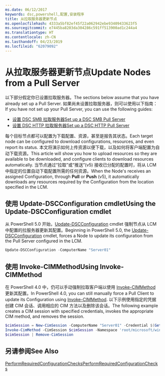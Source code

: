 ```yaml
---
ms.date: 06/12/2017
keywords: dsc,powershell,配置,安装程序
title: 从拉取服务器更新节点
ms.openlocfilehash: 4333a5bf82ef45f22a062942ebe93409433623f5
ms.sourcegitcommit: e7445ba8203da304286c591ff513900ad1c244a4
ms.translationtype: HT
ms.contentlocale: zh-CN
ms.lasthandoff: 04/23/2019
ms.locfileid: "62079092"
---
```

# <a name="update-nodes-from-a-pull-server"></a><span data-ttu-id="2f0c8-103">从拉取服务器更新节点</span><span class="sxs-lookup"><span data-stu-id="2f0c8-103">Update Nodes from a Pull Server</span></span>

<span data-ttu-id="2f0c8-104">以下部分假定你已设置拉取服务器。</span><span class="sxs-lookup"><span data-stu-id="2f0c8-104">The sections below assume that you have already set up a Pull Server.</span></span> <span data-ttu-id="2f0c8-105">如果尚未设置拉取服务器，则可以使用以下指南：</span><span class="sxs-lookup"><span data-stu-id="2f0c8-105">If you have not set up your Pull Server, you can use the following guides:</span></span>

- [<span data-ttu-id="2f0c8-106">设置 DSC SMB 拉取服务器</span><span class="sxs-lookup"><span data-stu-id="2f0c8-106">Set up a DSC SMB Pull Server</span></span>](pullServerSmb.md)
- [<span data-ttu-id="2f0c8-107">设置 DSC HTTP 拉取服务器</span><span class="sxs-lookup"><span data-stu-id="2f0c8-107">Set up a DSC HTTP Pull Server</span></span>](pullServer.md)

<span data-ttu-id="2f0c8-108">每个目标节点都可以配置为下载配置、资源，甚至是报告其状态。</span><span class="sxs-lookup"><span data-stu-id="2f0c8-108">Each target node can be configured to download configurations, resources, and even report its status.</span></span> <span data-ttu-id="2f0c8-109">本文将演示如何上传资源以便下载，以及如何将客户端配置为自动下载资源。</span><span class="sxs-lookup"><span data-stu-id="2f0c8-109">This article will show you how to upload resources so they are available to be downloaded, and configure clients to download resources automatically.</span></span> <span data-ttu-id="2f0c8-110">当节点通过“拉取”或“推送”(v5) 接收已分配的配置时，将从 LCM 中指定的位置自动下载配置所需的任何资源。</span><span class="sxs-lookup"><span data-stu-id="2f0c8-110">When the Node's receives an assigned Configuration, through **Pull** or **Push** (v5), it automatically downloads any resources required by the Configuration from the location specified in the LCM.</span></span>

## <a name="using-the-update-dscconfiguration-cmdlet"></a><span data-ttu-id="2f0c8-111">使用 Update-DSCConfiguration cmdlet</span><span class="sxs-lookup"><span data-stu-id="2f0c8-111">Using the Update-DSCConfiguration cmdlet</span></span>

<span data-ttu-id="2f0c8-112">从 PowerShell 5.0 开始，[Update-DSCConfiguration](/powershell/module/psdesiredstateconfiguration/update-dscconfiguration) cmdlet 强制节点从 LCM 中配置的拉服务器更新其配置。</span><span class="sxs-lookup"><span data-stu-id="2f0c8-112">Beginning in PowerShell 5.0, the [Update-DSCConfiguration](/powershell/module/psdesiredstateconfiguration/update-dscconfiguration) cmdlet, forces a Node to update its configuration from the Pull Server configured in the LCM.</span></span>

```powershell
Update-DSCConfiguration -ComputerName "Server01"
```

## <a name="using-invoke-cimmethod"></a><span data-ttu-id="2f0c8-113">使用 Invoke-CIMMethod</span><span class="sxs-lookup"><span data-stu-id="2f0c8-113">Using Invoke-CIMMethod</span></span>

<span data-ttu-id="2f0c8-114">在 PowerShell 4.0 中，仍可以手动强制拉取客户端以使用 [Invoke-CIMMethod](/powershell/module/cimcmdlets/invoke-cimmethod) 更新其配置。</span><span class="sxs-lookup"><span data-stu-id="2f0c8-114">In PowerShell 4.0, you can still manually force a Pull Client to update its Configuration using [Invoke-CIMMethod](/powershell/module/cimcmdlets/invoke-cimmethod).</span></span> <span data-ttu-id="2f0c8-115">以下示例使用指定的凭据创建 CIM 会话、调用相应的 CIM 方法以及删除该会话。</span><span class="sxs-lookup"><span data-stu-id="2f0c8-115">The following example creates a CIM session with specified credentials, invokes the appropriate CIM method, and removes the session.</span></span>

```powershell
$cimSession = New-CimSession -ComputerName "Server01" -Credential $(Get-Credential)
Invoke-CimMethod -CimSession $cimSession -Namespace 'root/microsoft/windows/desiredstateconfiguration' -Class 'MSFT_DscLocalConfigurationManager' -MethodName 'PerformRequiredConfigurationChecks' -Arguments @{ 'Flags' = [uint32]1 } -Verbose
$cimSession | Remove-CimSession
```

## <a name="see-also"></a><span data-ttu-id="2f0c8-116">另请参阅</span><span class="sxs-lookup"><span data-stu-id="2f0c8-116">See Also</span></span>

[<span data-ttu-id="2f0c8-117">PerformRequiredConfigurationChecks</span><span class="sxs-lookup"><span data-stu-id="2f0c8-117">PerformRequiredConfigurationChecks</span></span>](/powershell/dsc/msft-dsclocalconfigurationmanager-performrequiredconfigurationchecks)
